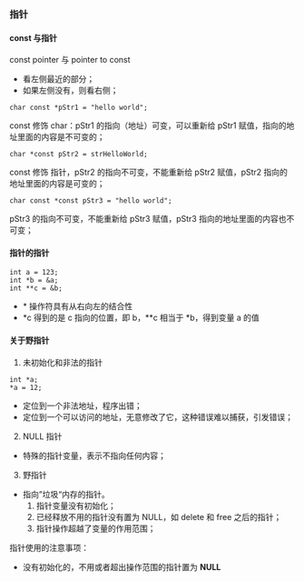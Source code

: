 ### 指针

#### const 与指针

const pointer 与 pointer to const

* 看左侧最近的部分；
* 如果左侧没有，则看右侧；

```
char const *pStr1 = "hello world";
```
const 修饰 char：pStr1 的指向（地址）可变，可以重新给 pStr1 赋值，指向的地址里面的内容是不可变的；

```
char *const pStr2 = strHelloWorld;
```
const 修饰 指针，pStr2 的指向不可变，不能重新给 pStr2 赋值，pStr2 指向的地址里面的内容是可变的；

```
char const *const pStr3 = "hello world";
```

pStr3 的指向不可变，不能重新给 pStr3 赋值，pStr3 指向的地址里面的内容也不可变；

#### 指针的指针
```
int a = 123;
int *b = &a;
int **c = &b;
```

* \* 操作符具有从右向左的结合性
* \*c 得到的是 c 指向的位置，即 b，**c 相当于 *b，得到变量 a 的值

#### 关于野指针
1. 未初始化和非法的指针

```
int *a;
*a = 12;
```
* 定位到一个非法地址，程序出错；
* 定位到一个可以访问的地址，无意修改了它，这种错误难以捕获，引发错误；

2. NULL 指针
* 特殊的指针变量，表示不指向任何内容；

3. 野指针

* 指向”垃圾“内存的指针。
  1. 指针变量没有初始化；
  2. 已经释放不用的指针没有置为 NULL，如 delete 和 free 之后的指针；
  3. 指针操作超越了变量的作用范围；

指针使用的注意事项：

* 没有初始化的，不用或者超出操作范围的指针置为 **NULL** 

